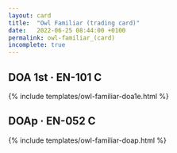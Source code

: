 ```yaml
---
layout: card
title:  "Owl Familiar (trading card)"
date:   2022-06-25 08:44:00 +0100
permalink: owl-familiar_(card)
incomplete: true
---
```


## DOA 1st &middot; EN-101 C

{% include templates/owl-familiar-doa1e.html %}


## DOAp &middot; EN-052 C

{% include templates/owl-familiar-doap.html %}
